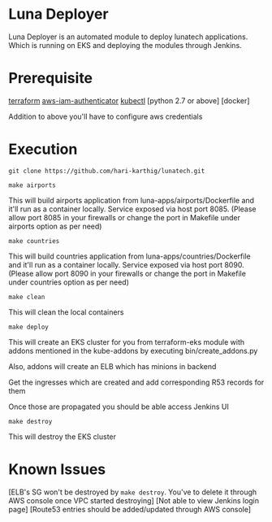 # Luna Deployer

Luna Deployer is an automated module to deploy lunatech applications. Which is running on EKS and deploying the modules through Jenkins.

# Prerequisite

[terraform](https://releases.hashicorp.com/terraform/0.11.8/terraform_0.11.8_linux_amd64.zip)
[aws-iam-authenticator](https://amazon-eks.s3-us-west-2.amazonaws.com/1.10.3/2018-07-26/bin/linux/amd64/aws-iam-authenticator)
[kubectl](https://storage.googleapis.com/kubernetes-release/release/v1.12.0/bin/linux/amd64/kubectl)
[python 2.7 or above] 
[docker]

Addition to above you'll have to configure aws credentials

# Execution

`git clone https://github.com/hari-karthig/lunatech.git`

`make airports`

This will build airports application from luna-apps/airports/Dockerfile and it'll run as a container locally. Service exposed via host port 8085.
(Please allow port 8085 in your firewalls or change the port in Makefile under airports option as per need)

`make countries`
 
This will build countries application from luna-apps/countries/Dockerfile and it'll run as a container locally. Service exposed via host port 8090.
(Please allow port 8090 in your firewalls or change the port in Makefile under countries option as per need)

`make clean`

This will clean the local containers

`make deploy`

This will create an EKS cluster for you from terraform-eks module with addons mentioned in the kube-addons by executing bin/create_addons.py

Also, addons will create an ELB which has minions in backend

Get the ingresses which are created and add corresponding R53 records for them

Once those are propagated you should be able access Jenkins UI

`make destroy`

This will destroy the EKS cluster

# Known Issues

[ELB's SG won't be destroyed by `make destroy`. You've to delete it through AWS console once VPC started destroying]
[Not able to view Jenkins login page]
[Route53 entries should be added/updated through AWS console]
